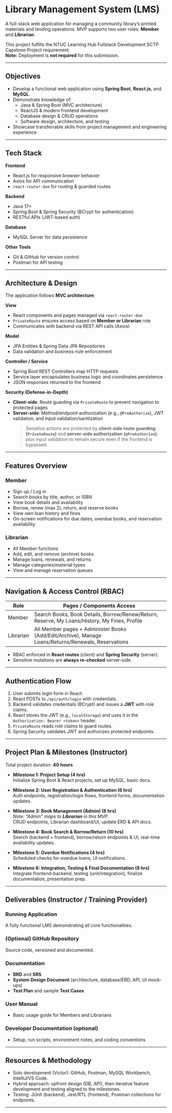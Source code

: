 # Library Management System (LMS)

A full-stack web application for managing a community library’s printed materials and lending operations. MVP supports two user roles: **Member** and **Librarian**.

This project fulfills the NTUC Learning Hub Fullstack Development SCTP Capstone Project requirement.  
**Note:** Deployment is **not required** for this submission.

---

## Objectives

- Develop a functional web application using **Spring Boot**, **React.js**, and **MySQL**.
- Demonstrate knowledge of:
  - Java & Spring Boot (MVC architecture)
  - ReactJS & modern frontend development
  - Database design & CRUD operations
  - Software design, architecture, and testing
- Showcase transferrable skills from project management and engineering experience.

---

## Tech Stack

**Frontend**

- React.js for responsive browser behavior
- Axios for API communication
- `react-router-dom` for routing & guarded routes

**Backend**

- Java 17+
- Spring Boot & Spring Security (BCrypt for authentication)
- RESTful APIs (JWT-based auth)

**Database**

- MySQL Server for data persistence

**Other Tools**

- Git & GitHub for version control
- Postman for API testing

---

## Architecture & Design

The application follows **MVC architecture**:

**View**

- React components and pages managed via `react-router-dom`
- `PrivateRoute` ensures access based on **Member or Librarian** role
- Communicates with backend via REST API calls (Axios)

**Model**

- JPA Entities & Spring Data JPA Repositories
- Data validation and business-rule enforcement

**Controller / Service**

- Spring Boot REST Controllers map HTTP requests
- Service layer encapsulates business logic and coordinates persistence
- JSON responses returned to the frontend

**Security (Defense-in-Depth)**

- **Client-side**: Route guarding via `PrivateRoute` to prevent navigation to protected pages
- **Server-side**: Method/endpoint authorization (e.g., `@PreAuthorize`), JWT validation, and input validation/sanitization
  > Sensitive actions are protected by **client-side route guarding (`PrivateRoute`)** and **server-side authorization (`@PreAuthorize`)**, plus input validation to remain secure even if the frontend is bypassed.

---

## Features Overview

### Member

- Sign up / Log in
- Search books by title, author, or ISBN
- View book details and availability
- Borrow, renew (max 2), return, and reserve books
- View own loan history and fines
- On-screen notifications for due dates, overdue books, and reservation availability

### Librarian

- All Member functions
- Add, edit, and remove (archive) books
- Manage loans, renewals, and returns
- Manage categories/material types
- View and manage reservation queues

---

## Navigation & Access Control (RBAC)

| Role      | Pages / Components Access                                                                           |
| --------- | --------------------------------------------------------------------------------------------------- |
| Member    | Search Books, Book Details, Borrow/Renew/Return, Reserve, My Loans/History, My Fines, Profile       |
| Librarian | All Member pages + Administer Books (Add/Edit/Archive), Manage Loans/Returns/Renewals, Reservations |

- RBAC enforced in **React routes** (client) and **Spring Security** (server).
- Sensitive mutations are **always re-checked** server-side.

---

## Authentication Flow

1. User submits login form in React.
2. React POSTs to `/api/auth/login` with credentials.
3. Backend validates credentials (BCrypt) and issues a **JWT** with role claims.
4. React stores the JWT (e.g., `localStorage`) and uses it in the `Authorization: Bearer <token>` header.
5. `PrivateRoute` reads role claims to guard routes.
6. Spring Security validates JWT and authorizes protected endpoints.

---

## Project Plan & Milestones (Instructor)

Total project duration: **40 hours**

- **Milestone 1: Project Setup (4 hrs)**  
  Initialize Spring Boot & React projects, set up MySQL, basic docs.

- **Milestone 2: User Registration & Authentication (6 hrs)**  
  Auth endpoints, registration/login flows, frontend forms, documentation updates.

- **Milestone 3: Book Management (Admin) (8 hrs)**  
  _Note: “Admin” maps to **Librarian** in this MVP._  
  CRUD endpoints, Librarian dashboard/UI, update ERD & API docs.

- **Milestone 4: Book Search & Borrow/Return (10 hrs)**  
  Search (backend + frontend), borrow/return endpoints & UI, real-time availability updates.

- **Milestone 5: Overdue Notifications (4 hrs)**  
  Scheduled checks for overdue loans; UI notifications.

- **Milestone 6: Integration, Testing & Final Documentation (8 hrs)**  
  Integrate frontend-backend, testing (unit/integration), finalize documentation, presentation prep.

---

## Deliverables (Instructor / Training Provider)

### Running Application

A fully functional LMS demonstrating all core functionalities.

### (Optional) GitHub Repository

Source code, versioned and documented.

### Documentation

- **BRD** and **SRS**
- **System Design Document** (architecture, database/ERD, API, UI mock-ups)
- **Test Plan** and sample **Test Cases**

### User Manual

- Basic usage guide for Members and Librarians

### Developer Documentation (optional)

- Setup, run scripts, environment notes, and coding conventions

---

## Resources & Methodology

- Solo development (Victor): GitHub, Postman, MySQL Workbench, IntelliJ/VS Code.
- Hybrid approach: upfront design (DB, API), then iterative feature development and testing aligned to the milestones.
- Testing: JUnit (backend), Jest/RTL (frontend), Postman collections for endpoints.

---
